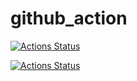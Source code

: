 # github_action



[![Actions Status](https://github.com/sivin79/github_action_test/workflows/TF-plan-DEV/badge.svg)](https://github.com/sivin79/github_action_test/actions)

[![Actions Status](https://github.com/sivin79/github_action_test/workflows/TF-apply-DEV/badge.svg)](https://github.com/sivin79/github_action_test/actions)
